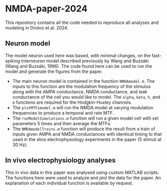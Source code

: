 # NMDA-paper-2024
This repository contains all the code needed to reproduce all analyses and modeling in Drotos et al. 2024.

## Neuron model
The model neuron used here was based, with minimal changes, on the fast-spiking interneuron model described previously by Wang and Buzsáki (Wang and Buzsáki, 1996). The code found here can be used to run the model and generate the figures from the paper. 
* The main neuron model is contained in the function `NMDAmodel.m`. The inputs to this function are the modulation frequency of the stimulus along with the AMPA conductance, NMDA conductance, and leak conductance of the cell you would like to model. The `alpha`, `beta`, `h`, and `m` functions are required for the Hodgkin-Huxley channels. 
* The `plotMTFsmodel.m` will run the NMDA model at varying modulation frequencies to produce a temporal and rate MTF. 
* The `runModelSimulations.m` function will run a given model cell with set parameters 5 times and then average the MTFs.
* The `NMDAmodelTrains.m` function will produce the result from a train of inputs given AMPA and NMDA conductances with identical timing to that used in the slice electrophysiology experiments in the paper (5 stimuli at 30 Hz). 

## In vivo electrophysiology analyses
This in vivo data in this paper was analysed using custom MATLAB scripts. The functions here were used to analyze and plot the data for the paper. An explanation of each individual function is available by request. 
